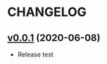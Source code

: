 # CHANGELOG
## [v0.0.1](https://github.com/NubeIO/rubix-bacnet-master/tree/v0.0.1) (2020-06-08)
- Release test
